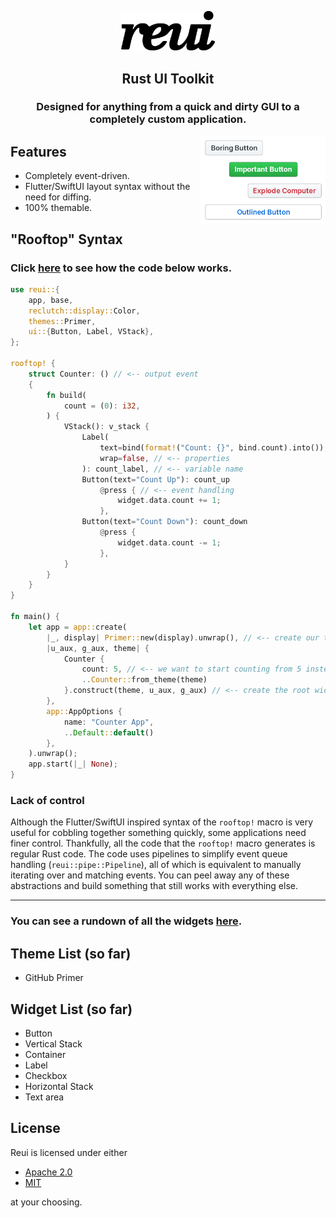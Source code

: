 <p align="center">
    <img src=".media/reui.png" width="150px"/>
</p>

<h2 align="center">Rust UI Toolkit</h2>
<h3 align="center">Designed for anything from a quick and dirty GUI to a completely custom application.</h3>

<img align="right" src=".media/showcase.png" width="200px"/>

## Features
- Completely event-driven.
- Flutter/SwiftUI layout syntax without the need for diffing.
- 100% themable. 

## "Rooftop" Syntax

### Click [here](https://github.com/jazzfool/reui/wiki/Making-a-counter) to see how the code below works.

```rust
use reui::{
    app, base,
    reclutch::display::Color,
    themes::Primer,
    ui::{Button, Label, VStack},
};

rooftop! {
    struct Counter: () // <-- output event
    {
        fn build(
            count = (0): i32,
        ) {
            VStack(): v_stack {
                Label(
                    text=bind(format!("Count: {}", bind.count).into()), // <-- runtime bindings
                    wrap=false, // <-- properties
                ): count_label, // <-- variable name
                Button(text="Count Up"): count_up
                    @press { // <-- event handling
                        widget.data.count += 1;
                    },
                Button(text="Count Down"): count_down
                    @press {
                        widget.data.count -= 1;
                    },
            }
        }
    }
}

fn main() {
    let app = app::create(
        |_, display| Primer::new(display).unwrap(), // <-- create our theme
        |u_aux, g_aux, theme| {
            Counter {
                count: 5, // <-- we want to start counting from 5 instead of 0
                ..Counter::from_theme(theme)
            }.construct(theme, u_aux, g_aux) // <-- create the root widget
        },
        app::AppOptions {
            name: "Counter App",
            ..Default::default()
        },
    ).unwrap();
    app.start(|_| None);
}
```

### Lack of control

Although the Flutter/SwiftUI inspired syntax of the `rooftop!` macro is very useful for cobbling together something quickly, some applications need finer control. Thankfully, all the code that the `rooftop!` macro generates is regular Rust code. The code uses pipelines to simplify event queue handling (`reui::pipe::Pipeline`), all of which is equivalent to manually iterating over and matching events. You can peel away any of these abstractions and build something that still works with everything else.

---

### You can see a rundown of all the widgets [here](Widgets.md).

## Theme List (so far)

- GitHub Primer

## Widget List (so far)

- Button
- Vertical Stack
- Container
- Label
- Checkbox
- Horizontal Stack
- Text area

## License

Reui is licensed under either

- [Apache 2.0](https://www.apache.org/licenses/LICENSE-2.0)
- [MIT](http://opensource.org/licenses/MIT)

at your choosing.
